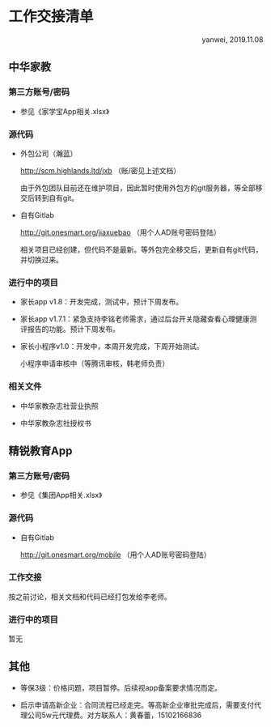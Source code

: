 # 工作交接清单

<link rel="stylesheet" href="https://yanwei.github.io/auto-number-title.css" />
<p align="right">yanwei, 2019.11.08</p>

## 中华家教

### 第三方账号/密码

* 参见《家学宝App相关.xlsx》

### 源代码

* 外包公司（瀚蓝）

    http://scm.highlands.ltd/jxb （账/密见上述文档）

    由于外包团队目前还在维护项目，因此暂时使用外包方的git服务器，等全部移交后转到自有git。

* 自有Gitlab

    http://git.onesmart.org/jiaxuebao （用个人AD账号密码登陆）

    相关项目已经创建，但代码不是最新。等外包完全移交后，更新自有git代码，并切换过来。

### 进行中的项目

* 家长app v1.8：开发完成，测试中，预计下周发布。

* 家长app v1.7.1：紧急支持李铭老师需求，通过后台开关隐藏查看心理健康测评报告的功能。预计下周发布。

* 家长小程序v1.0：开发中，本周开发完成，下周开始测试。

    小程序申请审核中（等腾讯审核，韩老师负责）

### 相关文件

* 中华家教杂志社营业执照

* 中华家教杂志社授权书

## 精锐教育App

### 第三方账号/密码

* 参见《集团App相关.xlsx》

### 源代码

* 自有Gitlab

    http://git.onesmart.org/mobile （用个人AD账号密码登陆）

### 工作交接

按之前讨论，相关文档和代码已经打包发给李老师。

### 进行中的项目

暂无

## 其他

* 等保3级：价格问题，项目暂停。后续视app备案要求情况而定。

* 启示申请高新企业：合同流程已经走完。等高新企业审批完成后，需要支付代理公司5w元代理费。对方联系人：黄春蕾，15102166836
